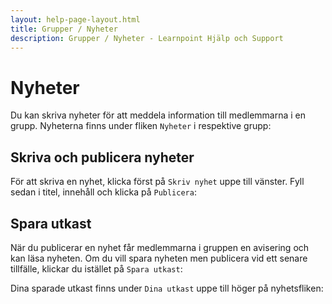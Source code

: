 ```yaml
---
layout: help-page-layout.html
title: Grupper / Nyheter
description: Grupper / Nyheter - Learnpoint Hjälp och Support
---
```


# Nyheter

<!-- only-in-swedish.html -->

Du kan skriva nyheter för att meddela information till medlemmarna i en grupp. Nyheterna finns under fliken `Nyheter` i respektive grupp:

<!-- desktop-screenshot.html, { src: "_assets/posts.png", alt: "Nyheter", theme: "light" } -->


## Skriva och publicera nyheter

För att skriva en nyhet, klicka först på `Skriv nyhet` uppe till vänster. Fyll sedan i titel, innehåll och klicka på `Publicera`:

<!-- desktop-screenshot.html, { src: "_assets/write-and-publish-post.png", alt: "Publicera nyhet", theme: "light" } -->


## Spara utkast

När du publicerar en nyhet får medlemmarna i gruppen en avisering och kan läsa nyheten. Om du vill spara nyheten men publicera vid ett senare tillfälle, klickar du istället på `Spara utkast`:

<!-- desktop-screenshot.html, { src: "_assets/save-post-as-draft.png", alt: "Spara nyhet som utkast", theme: "light" } -->

Dina sparade utkast finns under `Dina utkast` uppe till höger på nyhetsfliken:

<!-- desktop-screenshot.html, { src: "_assets/post-drafts.png", alt: "Utkast", theme: "light" } -->
